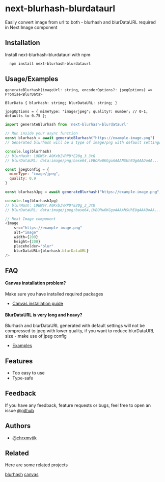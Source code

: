 # next-blurhash-blurdataurl

Easily convert image from url to both - blurhash and blurDataURL required in Next Image component

## Installation

Install next-blurhash-blurdataurl with npm

```bash
  npm install next-blurhash-blurdataurl
```

## Usage/Examples

`generateBlurhash(imageUrl: string, encoderOptions?: jpegOptions) => Promise<BlurData>`

`BlurData {
    blurHash: string;
    blurDataURL: string;
}`

`jpegOptions = {
  mimeType: "image/jpeg";
  quality?: number; // 0-1, defaults to 0.75
};
`

```javascript
import generateBlurhash from 'next-blurhash-blurdataurl'

// Run inside your async function
const blurhash = await generateBlurhash("https://example-image.png")
// Generated blurhash will be a type of image/png with default settings

console.log(blurhash)
// blurHash: L9BWSr.A0KxbIVRPD*E20g_3_3tQ
// blurDataURL: data:image/png;base64,iVBORw0KGgoAAAANSUhEUgAAADoAA...

const jpegConfig = {
  mimeType: "image/jpeg",
  quality: 0.9
}

const blurhashJpg = await generateBlurhash("https://example-image.png", jpegConfig)

console.log(blurhashJpg)
// blurHash: L9BWSr.A0KxbIVRPD*E20g_3_3tQ
// blurDataURL: data:image/jpeg;base64,iVBORw0KGgoAAAANSUhEUgAAADoAA...

// Next Image component
<Image
    src="https://example-image.png"
    alt="image"
    width={200}
    height={200}
    placeholder="blur"
    blurDataURL={blurhash.blurDataURL}
/>
```

## FAQ

#### Canvas installation problem?

Make sure you have installed required packages

- [Canvas installation guide](https://www.npmjs.com/package/canvas#Installation)

#### BlurDataURL is very long and heavy?

Blurhash and blurDataURL generated with default settings will not be compressed to jpeg with lower quality, if you want to reduce blurDataURL size - make use of jpeg config

- [Examples](https://www.npmjs.com/package/next-blurhash-blurdataurl#Usage/Examples)

## Features

- Too easy to use
- Type-safe

## Feedback

If you have any feedback, feature requests or bugs, feel free to open an issue [@github](https://github.com/chrxmvtik/next-blurhash-blurdataurl/issues)

## Authors

- [@chrxmvtik](https://www.github.com/chrxmvtik)

## Related

Here are some related projects

[blurhash](https://www.npmjs.com/package/blurhash)
[canvas](https://www.npmjs.com/package/canvas)
